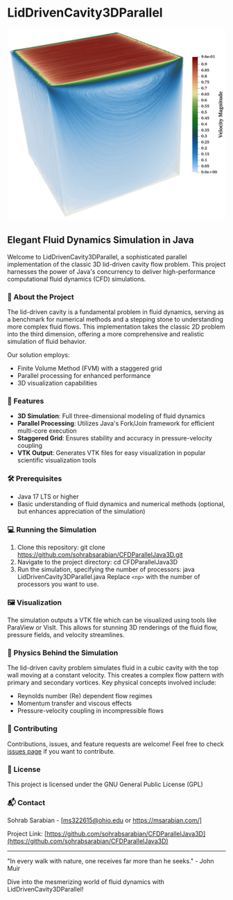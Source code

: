 # LidDrivenCavity3DParallel

![3D Velocity Streamlines at Re=100](3DStreamlines.png)

## Elegant Fluid Dynamics Simulation in Java

Welcome to LidDrivenCavity3DParallel, a sophisticated parallel implementation of the classic 3D lid-driven cavity flow problem. This project harnesses the power of Java's concurrency to deliver high-performance computational fluid dynamics (CFD) simulations.

### 🌊 About the Project

The lid-driven cavity is a fundamental problem in fluid dynamics, serving as a benchmark for numerical methods and a stepping stone to understanding more complex fluid flows. This implementation takes the classic 2D problem into the third dimension, offering a more comprehensive and realistic simulation of fluid behavior.

Our solution employs:
- Finite Volume Method (FVM) with a staggered grid
- Parallel processing for enhanced performance
- 3D visualization capabilities

### 🚀 Features

- **3D Simulation**: Full three-dimensional modeling of fluid dynamics
- **Parallel Processing**: Utilizes Java's Fork/Join framework for efficient multi-core execution
- **Staggered Grid**: Ensures stability and accuracy in pressure-velocity coupling
- **VTK Output**: Generates VTK files for easy visualization in popular scientific visualization tools

### 🛠 Prerequisites

- Java 17 LTS or higher
- Basic understanding of fluid dynamics and numerical methods (optional, but enhances appreciation of the simulation)

### 💻 Running the Simulation

1. Clone this repository:
   git clone https://github.com/sohrabsarabian/CFDParallelJava3D.git
2. Navigate to the project directory:
   cd CFDParallelJava3D
3. Run the simulation, specifying the number of processors:
   java LidDrivenCavity3DParallel.java <np>
Replace `<np>` with the number of processors you want to use.

### 🖼 Visualization

The simulation outputs a VTK file which can be visualized using tools like ParaView or VisIt. This allows for stunning 3D renderings of the fluid flow, pressure fields, and velocity streamlines.

### 🧪 Physics Behind the Simulation

The lid-driven cavity problem simulates fluid in a cubic cavity with the top wall moving at a constant velocity. This creates a complex flow pattern with primary and secondary vortices. Key physical concepts involved include:

- Reynolds number (Re) dependent flow regimes
- Momentum transfer and viscous effects
- Pressure-velocity coupling in incompressible flows

### 🤝 Contributing

Contributions, issues, and feature requests are welcome! Feel free to check [issues page](https://github.com/sohrabsarabian/CFDParallelJava3D/issues) if you want to contribute.

### 📜 License

This project is licensed under the GNU General Public License (GPL)

### 📬 Contact

Sohrab Sarabian - [ms322615@ohio.edu or https://msarabian.com/]

Project Link: [https://github.com/sohrabsarabian/CFDParallelJava3D](https://github.com/sohrabsarabian/CFDParallelJava3D)

---

"In every walk with nature, one receives far more than he seeks." - John Muir

Dive into the mesmerizing world of fluid dynamics with LidDrivenCavity3DParallel!

